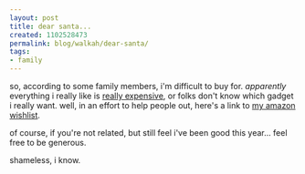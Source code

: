 ```yaml
---
layout: post
title: dear santa...
created: 1102528473
permalink: blog/walkah/dear-santa/
tags:
- family
---
```

<p>
so, according to some family members, i'm difficult to buy for. <em>apparently</em> everything i really like is <a href="http://www.apple.com/powermac/">really expensive</a>, or folks don't know which gadget i really want. well, in an effort to help people out, here's a link to <a href="http://www.amazon.com/exec/obidos/redirect?tag=walkah-20&amp;path=http%3A%2F%2Fwww.amazon.com%2Fgp%2Fregistry%2Fregistry.html%2Fref%3Dwlem-si-html_viewall%3Fid%3D1GWTHZSFMDP36">my amazon wishlist</a>.
</p><p>
of course, if you're not related, but still feel i've been good this year... feel free to be generous.
</p><p>
shameless, i know.
</p>
